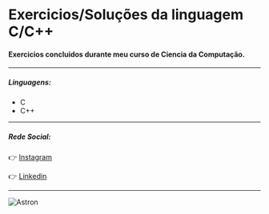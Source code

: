 # Exercicios/Soluções da linguagem C/C++
#### Exercicios concluidos durante meu curso de Ciencia da Computação.
***
#####  Linguagens:
  - C
  - C++
  
 
***
##### Rede Social:

:point_right: [Instagram](https://www.instagram.com/iago_ferreira010/?hl=pt-br)

:point_right: [Linkedin](https://www.linkedin.com/in/iago-antunes-5277131a5/)

***

![Astron](https://user-images.githubusercontent.com/63758301/85813381-6b556980-b739-11ea-91b5-740c1f91a5c4.jpg)
